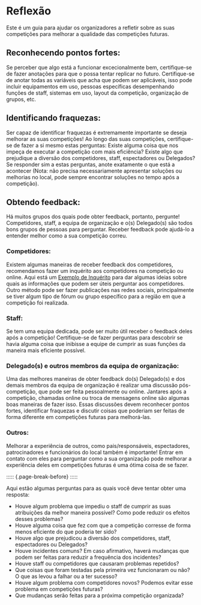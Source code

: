 # Reflexão

Este é um guia para ajudar os organizadores a refletir sobre as suas competições para melhorar a qualidade das competições futuras.

## Reconhecendo pontos fortes:

Se perceber que algo está a funcionar excecionalmente bem, certifique-se de fazer anotações para que o possa tentar replicar no futuro. Certifique-se de anotar todas as variáveis ​​que acha que podem ser aplicáveis, isso pode incluir equipamentos em uso, pessoas específicas desempenhando funções de staff, sistemas em uso, layout da competição, organização de grupos, etc.

## Identificando fraquezas:

Ser capaz de identificar fraquezas é extremamente importante se deseja melhorar as suas competições! Ao longo das suas competições, certifique-se de fazer a si mesmo estas perguntas: Existe alguma coisa que nos impeça de executar a competição com mais eficiência? Existe algo que prejudique a diversão dos competidores, staff, espectadores ou Delegados? Se responder sim a estas perguntas, anote exatamente o que está a acontecer (Nota: não precisa necessariamente apresentar soluções ou melhorias no local, pode sempre encontrar soluções no tempo após a competição).

## Obtendo feedback:

Há muitos grupos dos quais pode obter feedback, portanto, pergunte! Competidores, staff, a equipa de organização e o(s) Delegado(s) são todos bons grupos de pessoas para perguntar. Receber feedback pode ajudá-lo a entender melhor como a sua competição correu.

### Competidores:

Existem algumas maneiras de receber feedback dos competidores, recomendamos fazer um inquérito aos competidores na competição ou online. Aqui está um [Exemplo de Inquérito](https://forms.gle/tKNCW1xdVaCXSzG97) para dar algumas ideias sobre quais as informações que podem ser úteis perguntar aos competidores. Outro método pode ser fazer publicações nas redes sociais, principalmente se tiver algum tipo de fórum ou grupo específico para a região em que a competição foi realizada.

### Staff:

Se tem uma equipa dedicada, pode ser muito útil receber o feedback deles após a competição! Certifique-se de fazer perguntas para descobrir se havia alguma coisa que inibisse a equipe de cumprir as suas funções da maneira mais eficiente possível.

### Delegado(s) e outros membros da equipa de organização:

Uma das melhores maneiras de obter feedback do(s) Delegado(s) e dos demais membros da equipa de organização é realizar uma discussão pós-competição, que pode ser feita pessoalmente ou online. Jantares após a competição, chamadas online ou troca de mensagens online são algumas boas maneiras de fazer isso. Essas discussões devem reconhecer pontos fortes, identificar fraquezas e discutir coisas que poderiam ser feitas de forma diferente em competições futuras para melhorá-las.

### Outros:

Melhorar a experiência de outros, como pais/responsáveis, espectadores, patrocinadores e funcionários do local também é importante! Entrar em contato com eles para perguntar como a sua organização pode melhorar a experiência deles em competições futuras é uma ótima coisa de se fazer.

::::: {.page-break-before}
:::::

Aqui estão algumas perguntas para as quais você deve tentar obter uma resposta:

- Houve algum problema que impediu o staff de cumprir as suas atribuições da melhor maneira possível? Como pode reduzir os efeitos desses problemas?
- Houve alguma coisa que fez com que a competição corresse de forma menos eficiente do que poderia ter sido?
- Houve algo que prejudicou a diversão dos competidores, staff, espectadores ou Delegados?
- Houve incidentes comuns? Em caso afirmativo, haverá mudanças que podem ser feitas para reduzir a frequência dos incidentes?
- Houve staff ou competidores que causaram problemas repetidos?
- Que coisas que foram testadas pela primeira vez funcionaram ou não? O que as levou a falhar ou a ter sucesso?
- Houve algum problema com competidores novos? Podemos evitar esse problema em competições futuras?
- Que mudanças serão feitas para a próxima competição organizada?
